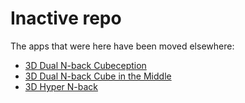 # Inactive repo
The apps that were here have been moved elsewhere:
- [3D Dual N-back Cubeception](https://4skinskywalker.github.io/3D-Dual-N-back-Cubeception)
- [3D Dual N-back Cube in the Middle](https://4skinskywalker.github.io/3D-Dual-N-back-Cube-in-the-Middle)
- [3D Hyper N-back](https://4skinskywalker.github.io/3D-Hyper-N-back)
